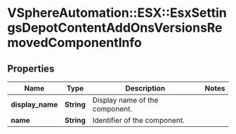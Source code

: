 # VSphereAutomation::ESX::EsxSettingsDepotContentAddOnsVersionsRemovedComponentInfo

## Properties
Name | Type | Description | Notes
------------ | ------------- | ------------- | -------------
**display_name** | **String** | Display name of the component. | 
**name** | **String** | Identifier of the component. | 



